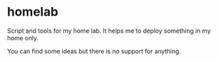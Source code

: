 # homelab

Script and tools for my home lab.
It helps me to deploy something in my home only.

You can find some ideas but there is no support for anything.
